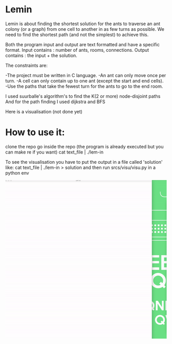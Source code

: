 # Lemin

Lemin is about finding the shortest solution for the ants to traverse an ant colony (or a graph) from one cell to another in as few turns as possible. We need to find the shortest path (and not the simplest) to achieve this.

Both the program input and output are text formatted and have a specific format. Input contains : number of ants, rooms, connections. Output contains : the input + the solution.

The constraints are:

-The project must be written in C language.
-An ant can only move once per turn.
-A cell can only contain up to one ant (except the start and end cells).
-Use the paths that take the fewest turn for the ants to go to the end room.

I used suurballe's algorithm's to find the K(2 or more) node-disjoint paths
And for the path finding I used dijkstra and BFS

Here is a visualisation (not done yet)

# How to use it:

clone the repo
go inside the repo
(the program is already executed but you can make re if you want)
cat text_file &#124; ./lem-in

To see the visualisation you have to put the output in a file called 'solution' like:
cat text_file &#124; ./lem-in > solution
and then run srcs/visu/visu.py in a python env

![](lemin.gif)
